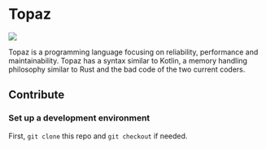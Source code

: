 # Topaz
[![](https://tokei.rs/b1/github/topaz-lang/topaz)](https://github.com/XAMPPRocky/tokei)

Topaz is a programming language focusing on reliability, performance and maintainability.
Topaz has a syntax similar to Kotlin, a memory handling philosophy similar to Rust and the bad code of the two current
coders.

## Contribute
### Set up a development environment
First, `git clone` this repo and `git checkout` if needed.
